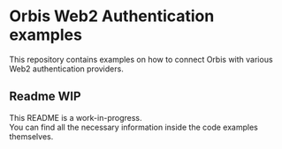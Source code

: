# Orbis Web2 Authentication examples

This repository contains examples on how to connect Orbis with various Web2 authentication providers.

## Readme WIP

This README is a work-in-progress.\
You can find all the necessary information inside the code examples themselves.